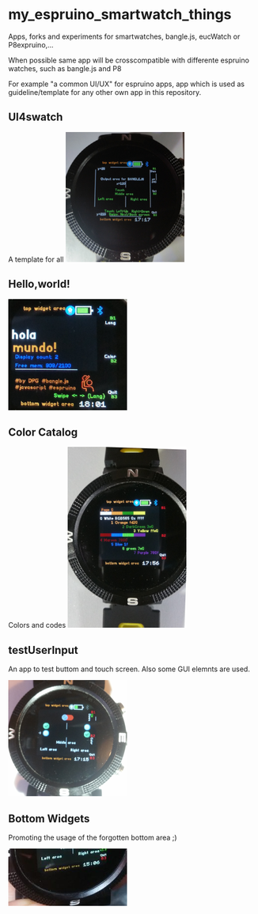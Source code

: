 # my_espruino_smartwatch_things

Apps, forks and experiments for smartwatches, bangle.js, eucWatch or  P8expruino,...

When possible same app will be crosscompatible with differente espruino watches, such as  bangle.js and P8

For example "a common UI/UX" for espruino apps, app which is used as guideline/template for any other own app in this repository.

## UI4swatch
A template for all
![](/UI4swatch/UI4swatch_foto.png)

## Hello,world!

![](/helloworld/helloworld_es.png)

## Color Catalog
Colors and codes
![](/color_catalog/color_catalog_foto.png)

## testUserInput
An app to test buttom and touch screen.
Also some GUI elemnts are used.

![](/testuserinput/testUserInput_ss2.png)

## Bottom Widgets
Promoting the usage of the forgotten bottom area ;)

![](/widtextbottom/widTextBottom_ss1.jpg)
